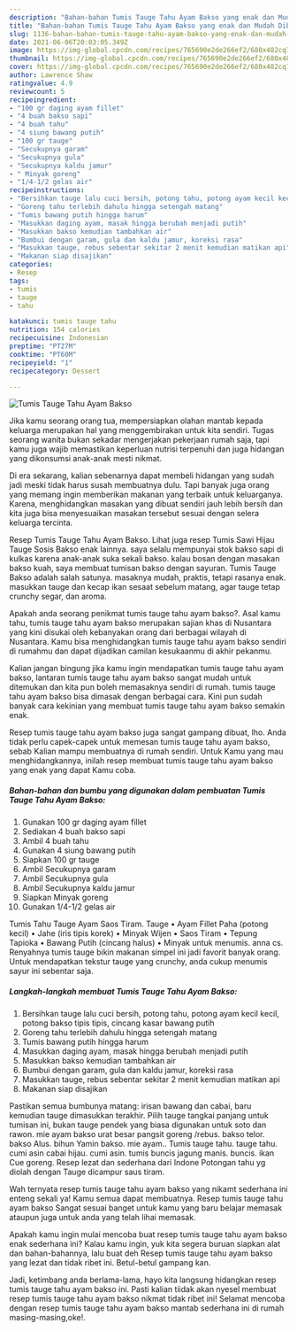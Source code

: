 ```yaml
---
description: "Bahan-bahan Tumis Tauge Tahu Ayam Bakso yang enak dan Mudah Dibuat"
title: "Bahan-bahan Tumis Tauge Tahu Ayam Bakso yang enak dan Mudah Dibuat"
slug: 1136-bahan-bahan-tumis-tauge-tahu-ayam-bakso-yang-enak-dan-mudah-dibuat
date: 2021-06-06T20:03:05.349Z
image: https://img-global.cpcdn.com/recipes/765690e2de266ef2/680x482cq70/tumis-tauge-tahu-ayam-bakso-foto-resep-utama.jpg
thumbnail: https://img-global.cpcdn.com/recipes/765690e2de266ef2/680x482cq70/tumis-tauge-tahu-ayam-bakso-foto-resep-utama.jpg
cover: https://img-global.cpcdn.com/recipes/765690e2de266ef2/680x482cq70/tumis-tauge-tahu-ayam-bakso-foto-resep-utama.jpg
author: Lawrence Shaw
ratingvalue: 4.9
reviewcount: 5
recipeingredient:
- "100 gr daging ayam fillet"
- "4 buah bakso sapi"
- "4 buah tahu"
- "4 siung bawang putih"
- "100 gr tauge"
- "Secukupnya garam"
- "Secukupnya gula"
- "Secukupnya kaldu jamur"
- " Minyak goreng"
- "1/4-1/2 gelas air"
recipeinstructions:
- "Bersihkan tauge lalu cuci bersih, potong tahu, potong ayam kecil kecil, potong bakso tipis tipis, cincang kasar bawang putih"
- "Goreng tahu terlebih dahulu hingga setengah matang"
- "Tumis bawang putih hingga harum"
- "Masukkan daging ayam, masak hingga berubah menjadi putih"
- "Masukkan bakso kemudian tambahkan air"
- "Bumbui dengan garam, gula dan kaldu jamur, koreksi rasa"
- "Masukkan tauge, rebus sebentar sekitar 2 menit kemudian matikan api"
- "Makanan siap disajikan"
categories:
- Resep
tags:
- tumis
- tauge
- tahu

katakunci: tumis tauge tahu 
nutrition: 154 calories
recipecuisine: Indonesian
preptime: "PT27M"
cooktime: "PT60M"
recipeyield: "1"
recipecategory: Dessert

---
```



![Tumis Tauge Tahu Ayam Bakso](https://img-global.cpcdn.com/recipes/765690e2de266ef2/680x482cq70/tumis-tauge-tahu-ayam-bakso-foto-resep-utama.jpg)

Jika kamu seorang orang tua, mempersiapkan olahan mantab kepada keluarga merupakan hal yang menggembirakan untuk kita sendiri. Tugas seorang  wanita bukan sekadar mengerjakan pekerjaan rumah saja, tapi kamu juga wajib memastikan keperluan nutrisi terpenuhi dan juga hidangan yang dikonsumsi anak-anak mesti nikmat.

Di era  sekarang, kalian sebenarnya dapat membeli hidangan yang sudah jadi meski tidak harus susah membuatnya dulu. Tapi banyak juga orang yang memang ingin memberikan makanan yang terbaik untuk keluarganya. Karena, menghidangkan masakan yang dibuat sendiri jauh lebih bersih dan kita juga bisa menyesuaikan masakan tersebut sesuai dengan selera keluarga tercinta. 

Resep Tumis Tauge Tahu Ayam Bakso. Lihat juga resep Tumis Sawi Hijau Tauge Sosis Bakso enak lainnya. saya selalu mempunyai stok bakso sapi di kulkas karena anak-anak suka sekali bakso. kalau bosan dengan masakan bakso kuah, saya membuat tumisan bakso dengan sayuran. Tumis Tauge Bakso adalah salah satunya. masaknya mudah, praktis, tetapi rasanya enak. masukkan tauge dan kecap ikan sesaat sebelum matang, agar tauge tetap crunchy segar, dan aroma.

Apakah anda seorang penikmat tumis tauge tahu ayam bakso?. Asal kamu tahu, tumis tauge tahu ayam bakso merupakan sajian khas di Nusantara yang kini disukai oleh kebanyakan orang dari berbagai wilayah di Nusantara. Kamu bisa menghidangkan tumis tauge tahu ayam bakso sendiri di rumahmu dan dapat dijadikan camilan kesukaanmu di akhir pekanmu.

Kalian jangan bingung jika kamu ingin mendapatkan tumis tauge tahu ayam bakso, lantaran tumis tauge tahu ayam bakso sangat mudah untuk ditemukan dan kita pun boleh memasaknya sendiri di rumah. tumis tauge tahu ayam bakso bisa dimasak dengan berbagai cara. Kini pun sudah banyak cara kekinian yang membuat tumis tauge tahu ayam bakso semakin enak.

Resep tumis tauge tahu ayam bakso juga sangat gampang dibuat, lho. Anda tidak perlu capek-capek untuk memesan tumis tauge tahu ayam bakso, sebab Kalian mampu membuatnya di rumah sendiri. Untuk Kamu yang mau menghidangkannya, inilah resep membuat tumis tauge tahu ayam bakso yang enak yang dapat Kamu coba.

<!--inarticleads1-->

##### Bahan-bahan dan bumbu yang digunakan dalam pembuatan Tumis Tauge Tahu Ayam Bakso:

1. Gunakan 100 gr daging ayam fillet
1. Sediakan 4 buah bakso sapi
1. Ambil 4 buah tahu
1. Gunakan 4 siung bawang putih
1. Siapkan 100 gr tauge
1. Ambil Secukupnya garam
1. Ambil Secukupnya gula
1. Ambil Secukupnya kaldu jamur
1. Siapkan  Minyak goreng
1. Gunakan 1/4-1/2 gelas air


Tumis Tahu Tauge Ayam Saos Tiram. Tauge • Ayam Fillet Paha (potong kecil) • Jahe (iris tipis korek) • Minyak Wijen • Saos Tiram • Tepung Tapioka • Bawang Putih (cincang halus) • Minyak untuk menumis. anna cs. Renyahnya tumis tauge bikin makanan simpel ini jadi favorit banyak orang. Untuk mendapatkan tekstur tauge yang crunchy, anda cukup menumis sayur ini sebentar saja. 

<!--inarticleads2-->

##### Langkah-langkah membuat Tumis Tauge Tahu Ayam Bakso:

1. Bersihkan tauge lalu cuci bersih, potong tahu, potong ayam kecil kecil, potong bakso tipis tipis, cincang kasar bawang putih
1. Goreng tahu terlebih dahulu hingga setengah matang
1. Tumis bawang putih hingga harum
1. Masukkan daging ayam, masak hingga berubah menjadi putih
1. Masukkan bakso kemudian tambahkan air
1. Bumbui dengan garam, gula dan kaldu jamur, koreksi rasa
1. Masukkan tauge, rebus sebentar sekitar 2 menit kemudian matikan api
1. Makanan siap disajikan


Pastikan semua bumbunya matang: irisan bawang dan cabai, baru kemudian tauge dimasukkan terakhir. Pilih tauge tangkai panjang untuk tumisan ini, bukan tauge pendek yang biasa digunakan untuk soto dan rawon. mie ayam bakso urat besar pangsit goreng /rebus. bakso telor. bakso Alus. bihun Yamin bakso. mie ayam.. Tumis tauge tahu. tauge tahu. cumi asin cabai hijau. cumi asin. tumis buncis jagung manis. buncis. ikan Cue goreng. Resep lezat dan sederhana dari Indone Potongan tahu yg diolah dengan Tauge dicampur saus tiram. 

Wah ternyata resep tumis tauge tahu ayam bakso yang nikamt sederhana ini enteng sekali ya! Kamu semua dapat membuatnya. Resep tumis tauge tahu ayam bakso Sangat sesuai banget untuk kamu yang baru belajar memasak ataupun juga untuk anda yang telah lihai memasak.

Apakah kamu ingin mulai mencoba buat resep tumis tauge tahu ayam bakso enak sederhana ini? Kalau kamu ingin, yuk kita segera buruan siapkan alat dan bahan-bahannya, lalu buat deh Resep tumis tauge tahu ayam bakso yang lezat dan tidak ribet ini. Betul-betul gampang kan. 

Jadi, ketimbang anda berlama-lama, hayo kita langsung hidangkan resep tumis tauge tahu ayam bakso ini. Pasti kalian tiidak akan nyesel membuat resep tumis tauge tahu ayam bakso nikmat tidak ribet ini! Selamat mencoba dengan resep tumis tauge tahu ayam bakso mantab sederhana ini di rumah masing-masing,oke!.


